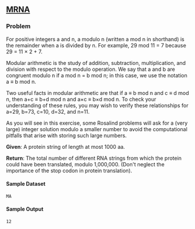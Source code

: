 ## [MRNA](https://rosalind.info/problems/mrna/)

### Problem

For positive integers a and n, a modulo n (written a mod n in shorthand) is the remainder when a is divided by n. For example, 29 mod 11 = 7 because 29 = 11 × 2 + 7.

Modular arithmetic is the study of addition, subtraction, multiplication, and division with respect to the modulo operation. We say that a and b are congruent modulo n if a mod n = b mod n; in this case, we use the notation a ≡ b mod n.

Two useful facts in modular arithmetic are that if a ≡ b mod n and  c ≡ d mod n, then a+c ≡ b+d mod n and a×c ≡ b×d mod n. To check your understanding of these rules, you may wish to verify these relationships for a=29, b=73, c=10, d=32, and n=11.

As you will see in this exercise, some Rosalind problems will ask for a (very large) integer solution modulo a smaller number to avoid the computational pitfalls that arise with storing such large numbers.

**Given**: A protein string of length at most 1000 aa.

**Return**: The total number of different RNA strings from which the protein could have been translated, modulo 1,000,000. (Don't neglect the importance of the stop codon in protein translation).

#### Sample Dataset

`MA`

#### Sample Output

`12`
